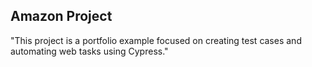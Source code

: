 ## Amazon Project

"This project is a portfolio example focused on creating test cases and automating web tasks using Cypress."


